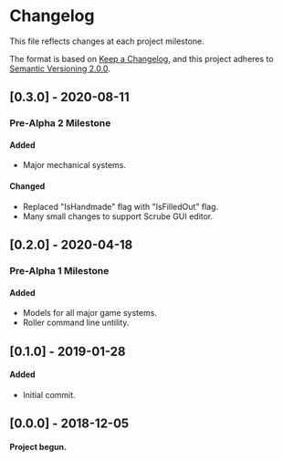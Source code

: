 # Changelog
This file reflects changes at each project milestone.

The format is based on [Keep a Changelog](https://keepachangelog.com/en/1.0.0/),
and this project adheres to [Semantic Versioning 2.0.0](https://semver.org/).


## [0.3.0] - 2020-08-11
### Pre-Alpha 2 Milestone
#### Added
- Major mechanical systems.
#### Changed
- Replaced "IsHandmade" flag with "IsFilledOut" flag.
- Many small changes to support Scrube GUI editor.

## [0.2.0] - 2020-04-18
### Pre-Alpha 1 Milestone
#### Added
- Models for all major game systems.
- Roller command line untility.

## [0.1.0] - 2019-01-28
#### Added
- Initial commit.

## [0.0.0] - 2018-12-05
#### Project begun.
